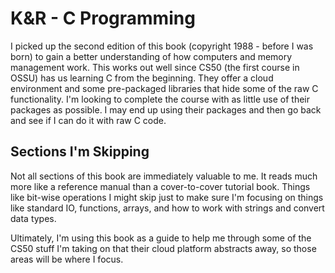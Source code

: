 # K&R - C Programming

I picked up the second edition of this book (copyright 1988 - before I was born) to gain a better understanding of how computers and memory management work. This works out well since CS50 (the first course in OSSU) has us learning C from the beginning. They offer a cloud environment and some pre-packaged libraries that hide some of the raw C functionality. I'm looking to complete the course with as little use of their packages as possible. I may end up using their packages and then go back and see if I can do it with raw C code.

## Sections I'm Skipping

Not all sections of this book are immediately valuable to me. It reads much more like a reference manual than a cover-to-cover tutorial book. Things like bit-wise operations I might skip just to make sure I'm focusing on things like standard IO, functions, arrays, and how to work with strings and convert data types.

Ultimately, I'm using this book as a guide to help me through some of the CS50 stuff I'm taking on that their cloud platform abstracts away, so those areas will be where I focus.





